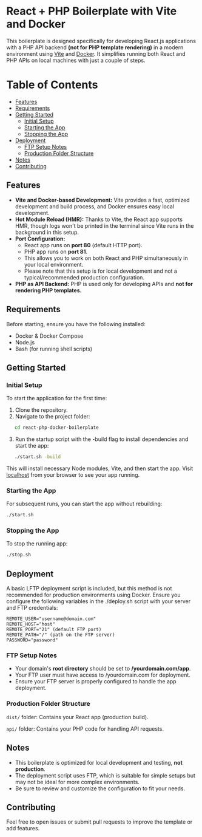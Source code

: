 # React + PHP Boilerplate with Vite and Docker

This boilerplate is designed specifically for developing React.js applications with a PHP API backend **(not for PHP template rendering)** in a modern environment using [Vite](https://vite.dev/) and [Docker](https://www.docker.com/). It simplifies running both React and PHP APIs on local machines with just a couple of steps.

# Table of Contents

- [Features](#features)
- [Requirements](#requirements)
- [Getting Started](#getting-started)
  - [Initial Setup](#initial-setup)
  - [Starting the App](#starting-the-app)
  - [Stopping the App](#stopping-the-app)
- [Deployment](#deployment)
  - [FTP Setup Notes](#ftp-setup-notes)
  - [Production Folder Structure](#production-folder-structure)
- [Notes](#notes)
- [Contributing](#contributing)

## Features

- **Vite and Docker-based Development:** Vite provides a fast, optimized development and build process, and Docker ensures easy local development.
- **Hot Module Reload (HMR):** Thanks to Vite, the React app supports HMR, though logs won't be printed in the terminal since Vite runs in the background in this setup.
- **Port Configuration:**
  - React app runs on **port 80** (default HTTP port).
  - PHP app runs on **port 81**.
  - This allows you to work on both React and PHP simultaneously in your local environment.
  - Please note that this setup is for local development and not a typical/recommended production configuration.
- **PHP as API Backend:** PHP is used only for developing APIs and **not for rendering PHP templates.**

## Requirements

Before starting, ensure you have the following installed:

- Docker & Docker Compose
- Node.js
- Bash (for running shell scripts)

## Getting Started

### Initial Setup

To start the application for the first time:

1. Clone the repository.
2. Navigate to the project folder:

```sh
   cd react-php-docker-boilerplate
```

3. Run the startup script with the -build flag to install dependencies and start the app:

```sh
   ./start.sh -build
```

This will install necessary Node modules, Vite, and then start the app.
Visit [localhost](localhost) from your browser to see your app running.

### Starting the App

For subsequent runs, you can start the app without rebuilding:

```sh
./start.sh
```

### Stopping the App

To stop the running app:

```sh
./stop.sh
```

## Deployment

A basic LFTP deployment script is included, but this method is not recommended for production environments using Docker. Ensure you configure the following variables in the ./deploy.sh script with your server and FTP credentials:

```
REMOTE_USER="username@domain.com"
REMOTE_HOST="host"
REMOTE_PORT="21" (default FTP port)
REMOTE_PATH="/" (path on the FTP server)
PASSWORD="password"
```

### FTP Setup Notes

- Your domain's **root directory** should be set to **/yourdomain.com/app**.
- Your FTP user must have access to /yourdomain.com for deployment.
- Ensure your FTP server is properly configured to handle the app deployment.


### Production Folder Structure

`dist/` folder: Contains your React app (production build).

`api/` folder: Contains your PHP code for handling API requests.

## Notes

- This boilerplate is optimized for local development and testing, **not production**.
- The deployment script uses FTP, which is suitable for simple setups but may not be ideal for more complex environments.
- Be sure to review and customize the configuration to fit your needs.

## Contributing

Feel free to open issues or submit pull requests to improve the template or add features.
